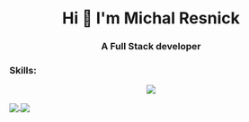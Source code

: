 <h1 align="center">Hi 👋 I'm Michal Resnick</h1>
<h3 align="center">A Full Stack developer</h3>

<h3 align="left">Skills:</h3>
 <p align="center">
  <a href="https://skillicons.dev">
    <img src="https://skillicons.dev/icons?i=html,css,js,ts,bootstrap,jquery,react,redux,angular,nodejs,express,php,mysql,mongodb,docker," />
  </a>
</p>
<div>
  <a href="https://github.com/anuraghazra/github-readme-stats">
  <img align="center" src="https://github-readme-stats.vercel.app/api?username=MichalResnick&show_icons=true" />
      <img align="center" src="https://github-readme-stats.vercel.app/api/top-langs/?username=MichalResnick&hide=jupyter%20notebook,Python&langs_count=4&layout=compact" />

</a>
<!-- <a>
  <img align="center" src="https://github-readme-stats.vercel.app/api/top-langs/?username=MichalResnick&langs_count=10" />
</a> -->
  </div>


